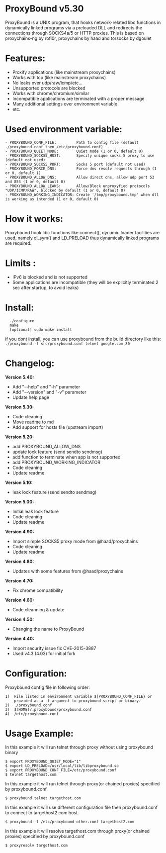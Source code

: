 ProxyBound v5.30
================

ProxyBound is a UNIX program, that hooks network-related libc functions in dynamically linked programs via a preloaded DLL and redirects the connections through SOCKS4a/5 or HTTP proxies. This is based on  proxychains-ng by rofl0r, proxychains by haad and torsocks by dgoulet
  
Features:
=========

- Proxify applications (like mainstream proxychains)
- Works with tcp (like mainstream proxychains)
- No leaks over udp/raw/icmp/etc...
- Unsupported protocols are blocked
- Works with chrome/chromium/similar 
- Incompatible applications are terminated with a proper message
- Many additional settings over environment variable
- etc.

Used environment variable:
==========================

```
- PROXYBOUND_CONF_FILE:         Path to config file (default ./proxybound.conf then /etc/proxybound.conf)
- PROXYBOUND_QUIET_MODE:        Quiet mode (1 or 0, default 0)
- PROXYBOUND_SOCKS5_HOST:       Specify unique socks 5 proxy to use (default not used)
- PROXYBOUND_SOCKS5_PORT:       Socks 5 port (default not used)
- PROXYBOUND_FORCE_DNS:         Force dns resolv requests through (1 or 0, default 1)
- PROXYBOUND_ALLOW_DNS:         Allow direct dns, allow udp port 53 and 853 (1 or 0, default 0)
- PROXYBOUND_ALLOW_LEAKS:       Allow/Block unproxyfied protocols "UDP/ICMP/RAW", blocked by default (1 or 0, default 0)
- PROXYBOUND_WORKING_INDICATOR: Create '/tmp/proxybound.tmp' when dll is working as intended (1 or 0, default 0)
```

How it works:
=============

Proxybound hook libc functions like connect(), dynamic loader facilities are used, namely dl_sym() and LD_PRELOAD thus dynamically linked programs are required.
  
Limits : 
========

- IPv6 is blocked and is not supported
- Some applications are incompatible (they will be explicitly terminated 2 sec after startup, to avoid leaks)

Install:
========

```
  ./configure
  make
  [optional] sudo make install
```

if you dont install, you can use proxybound from the build directory like this: `./proxybound -f src/proxybound.conf telnet google.com 80`

Changelog:
==========

**Version 5.40:**

- Add "--help" and "-h" parameter
- Add "--version" and "-v" parameter
- Update help page

**Version 5.30:**

- Code cleaning
- Move readme to md
- Add support for hosts file (upstream import)

**Version 5.20:**

- add PROXYBOUND_ALLOW_DNS
- update lock feature (send sendto sendmsg)
- add function to terminate when app is not supported
- add PROXYBOUND_WORKING_INDICATOR
- Code cleaning
- Update readme 

**Version 5.10:**

- leak lock feature (send sendto sendmsg)

**Version 5.00:**

- Initial leak lock feature
- Code cleaning
- Update readme 

**Version 4.90:**

- Import simple SOCKS5 proxy mode from @haad/proxychains
- Code cleaning
- Update readme 

**Version 4.80:**

- Updates with some features from @haad/proxychains

**Version 4.70:**

- Fix chrome compatibility

**Version 4.60:**

- Code cleanning & update

**Version 4.50:**

- Changing the name to ProxyBound

**Version 4.40:**

- Import security issue fix CVE-2015-3887 
- Used v4.3 (4.03) for initial fork

Configuration:
==============

Proxybound config file in following order:

```
1)	File listed in environment variable ${PROXYBOUND_CONF_FILE} or
    provided as a -f argument to proxybound script or binary.
2)	./proxybound.conf
3)	$(HOME)/.proxybound/proxybound.conf
4)	/etc/proxybound.conf
```

Usage Example:
==============

In this example it will run telnet through proxy without using proxybound binary

```
$ export PROXYBOUND_QUIET_MODE="1"
$ export LD_PRELOAD=/usr/local/lib/libproxybound.so
$ export PROXYBOUND_CONF_FILE=/etc/proxybound.conf
$ telnet targethost.com
```

In this example it will run telnet through proxy(or chained proxies) specified by proxybound.conf

```
$ proxybound telnet targethost.com
```

In this example it will use different configuration file then proxybound.conf to connect to targethost2.com host.

```
$ proxybound -f /etc/proxybound-other.conf targethost2.com
```

In this example it will resolve targethost.com through proxy(or chained proxies) specified by proxybound.conf

```
$ proxyresolv targethost.com
```
